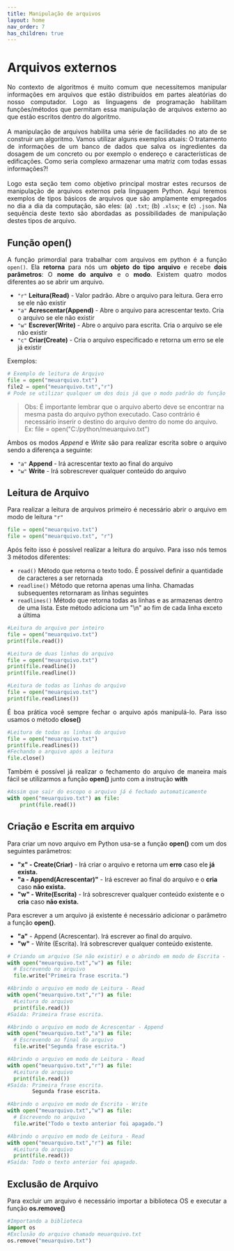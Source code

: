 ```yaml
---
title: Manipulação de arquivos
layout: home
nav_order: 7
has_children: true
---
```


<!--Don't delete this script-->
<script src = "https://polyfill.io/v3/polyfill.min.js?features=es6"></script>
<script id = "MathJax-script" async src="https://cdn.jsdelivr.net/npm/mathjax@3/es5/tex-mml-chtml.js"></script>
<!--Don't delete this script-->

<h1>Arquivos externos</h1>

<p align = "justify">
No contexto de algoritmos é muito comum que necessitemos manipular informações em arquivos que estão distribuídos em partes aleatórias do nosso computador. Logo as linguagens de programação habilitam funções/métodos que permitam essa manipulação de arquivos externo ao que estão escritos dentro do algoritmo.
<br><br>
A manipulação de arquivos habilita uma série de facilidades no ato de se construir um algoritmo. Vamos utilizar alguns exemplos atuais: O tratamento de informações de um banco de dados que salva os ingredientes da dosagem de um concreto ou por exemplo o endereço e características de edificações. Como seria complexo armazenar uma matriz com todas essas informações?!
<br><br>
Logo esta seção tem como objetivo principal mostrar estes recursos de manipulação de arquivos externos pela linguagem Python. Aqui teremos exemplos de tipos básicos de arquivos que são amplamente empregados no dia a dia da computação, são eles: (a) <code>.txt</code>; (b)  <code>.xlsx</code>; e (c) <code>.json</code>. Na sequência deste texto são abordadas as possibilidades de manipulação destes tipos de arquivo.
</p>

<h2>Função open()</h2>

<p align = "justify">
A função primordial para trabalhar com arquivos em python é a função <code>open()</code>.
Ela <b>retorna</b> para nós um <b>objeto do tipo arquivo</b> e recebe <b>dois parâmetros</b>: O <b>nome do arquivo</b> e o <b>modo</b>.
Existem quatro modos diferentes ao se abrir um arquivo.
</p>

<ul>
  <li><code>"r"</code> <b>Leitura(Read)</b> - Valor padrão. Abre o arquivo para leitura. Gera erro se ele não existir</li>
  <li><code>"a"</code> <b>Acrescentar(Append)</b> - Abre o arquivo para acrescentar texto. Cria o arquivo se ele não existir</li>
  <li><code>"w"</code> <b>Escrever(Write)</b> - Abre o arquivo para escrita. Cria o arquivo se ele não existir</li>
  <li><code>"c"</code> <b>Criar(Create)</b> - Cria o arquivo especificado e retorna um erro se ele já existir </li>
</ul>
<p align = "justify">
Exemplos:
</p>

```python
# Exemplo de leitura de Arquivo
file = open("meuarquivo.txt")
file2 = open("meuarquivo.txt","r")
# Pode se utilizar qualquer um dos dois já que o modo padrão do função open() é o de leitura
```
> Obs: É importante lembrar que o arquivo aberto deve se encontrar na mesma pasta do arquivo python executado. Caso contrário é necessário inserir o destino do arquivo dentro do nome do arquivo.
> Ex: file = open("C:/python/meuarquivo.txt")

<p align = "justify">
Ambos os modos <i>Append</i> e <i>Write</i> são para realizar escrita sobre o arquivo sendo a diferença a seguinte:
</p>
<ul>
  <li><code>"a"</code> <b>Append</b> - Irá acrescentar texto ao final do arquivo</li>
  <li><code>"w"</code> <b>Write</b> - Irá sobrescrever qualquer conteúdo do arquivo</li>
</ul>
<p align = "justify">

<h2>Leitura de Arquivo</h2>

<p align = "justify">
Para realizar a leitura de arquivos primeiro é necessário abrir o arquivo em modo de leitura <code>"r"</code>
</p>

```python
file = open("meuarquivo.txt")
file = open("meuarquivo.txt", "r")
```

<p align = "justify">
Após feito isso é possível realizar a leitura do arquivo. Para isso nós temos 3 métodos diferentes:
</p>
<ul>
  <li><code>read()</code> Método que retorna o texto todo. É possível definir a quantidade de caracteres a ser retornada</li>
  <li><code>readline()</code> Método que retorna apenas uma linha. Chamadas subsequentes retornaram as linhas seguintes</li>
  <li><code>readlines()</code> Método que retorna todas as linhas e as armazenas dentro de uma lista. Este método adiciona um "\n" ao fim de cada linha exceto a última</li>
</ul>

```python
#Leitura do arquivo por inteiro
file = open("meuarquivo.txt")
print(file.read())

#Leitura de duas linhas do arquivo
file = open("meuarquivo.txt")
print(file.readline())
print(file.readline())

#Leitura de todas as linhas do arquivo
file = open("meuarquivo.txt")
print(file.readlines())
```

<p align = "justify">
É boa prática você sempre fechar o arquivo após manipulá-lo. Para isso usamos o método <b>close()</b>
</p>

```python
#Leitura de todas as linhas do arquivo
file = open("meuarquivo.txt")
print(file.readlines())
#Fechando o arquivo após a leitura
file.close()
```
<p align = "justify">
Também é possível já realizar o fechamento do arquivo de maneira mais fácil se utilizarmos a função <b>open()</b> junto com a instrução <b>with</b>
</p>

```python
#Assim que sair do escopo o arquivo já é fechado automaticamente
with open("meuarquivo.txt") as file:
    print(file.read())
```

<h2>Criação e Escrita em arquivo</h2>

<p align = "justify">
Para criar um novo arquivo em Python usa-se a função <b>open()</b> com um dos seguintes parâmetros:
</p>
<ul>
  <li><b>"x" - Create(Criar)</b> - Irá criar o arquivo e retorna um <b>erro</b> caso ele <b>já exista.</b></li>
  <li><b>"a - Append(Acrescentar)"</b> - Irá escrever ao final do arquivo e o <b>cria</b> caso <b>não exista.</b></li>
  <li><b>"w" - Write(Escrita)</b> - Irá sobrescrever qualquer conteúdo existente e o <b>cria</b> caso <b>não exista.</b></li>
</ul>

<p align = "justify">
Para escrever a um arquivo já existente é necessário adicionar o parâmetro a função <b>open()</b>.
</p>
<ul>
  <li><b>"a"</b> - Append (Acrescentar). Irá escrever ao final do arquivo.</li>
  <li><b>"w"</b> - Write (Escrita). Irá sobrescrever qualquer conteúdo existente.</li>
</ul>

```python
# Criando um arquivo (Se não existir) e o abrindo em modo de Escrita - Write 
with open("meuarquivo.txt","w") as file:
  # Escrevendo no arquivo
  file.write("Primeira frase escrita.")

#Abrindo o arquivo em modo de Leitura - Read
with open("meuarquivo.txt","r") as file:
  #Leitura do arquivo
  print(file.read())
#Saída: Primeira frase escrita.

#Abrindo o arquivo em modo de Acrescentar - Append
with open("meuarquivo.txt","a") as file:
  # Escrevendo ao final do arquivo
  file.write("Segunda frase escrita.")

#Abrindo o arquivo em modo de Leitura - Read
with open("meuarquivo.txt","r") as file:
  #Leitura do arquivo
  print(file.read())
#Saída: Primeira frase escrita.
        Segunda frase escrita.

#Abrindo o arquivo em modo de Escrita - Write
with open("meuarquivo.txt","w") as file:
  # Escrevendo no arquivo
  file.write("Todo o texto anterior foi apagado.")

#Abrindo o arquivo em modo de Leitura - Read
with open("meuarquivo.txt","r") as file:
  #Leitura do arquivo
  print(file.read())
#Saída: Todo o texto anterior foi apagado.
```

<h2>Exclusão de Arquivo</h2>

<p align = "justify">
Para excluir um arquivo é necessário importar a biblioteca OS e executar a função <b>os.remove()</b>
</p>

```python
#Importando a biblioteca
import os
#Exclusão do arquivo chamado meuarquivo.txt
os.remove("meuarquivo.txt")
```
